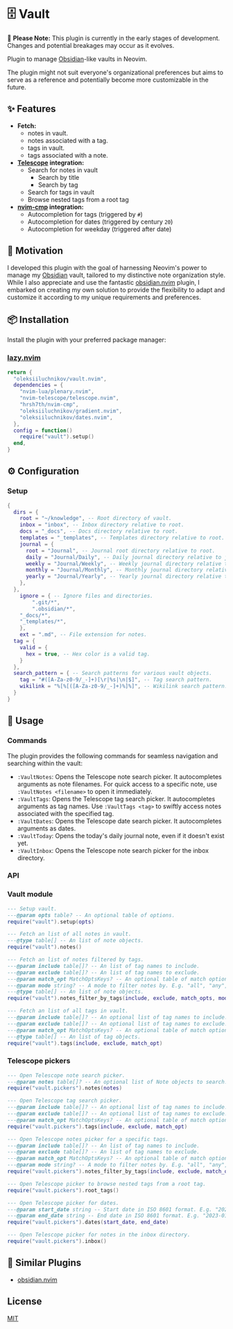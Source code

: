# 🗄️ Vault

🚧 **Please Note:** This plugin is currently in the early stages of development. Changes and potential breakages may occur as it evolves.

Plugin to manage [Obsidian](https://obsidian.md)-like vaults in Neovim.

The plugin might not suit everyone's organizational preferences but aims to
serve as a reference and potentially become more customizable in the future.

## ✨ Features

- **Fetch:**
  - notes in vault.
  - notes associated with a tag.
  - tags in vault.
  - tags associated with a note.
- **[Telescope](https://github.com/nvim-telescope/telescope.nvim) integration:**
  - Search for notes in vault
    - Search by title
    - Search by tag
  - Search for tags in vault
  - Browse nested tags from a root tag
- **[nvim-cmp](https://github.com/hrsh7th/nvim-cmp) integration:**
  - Autocompletion for tags (triggered by `#`)
  - Autocompletion for dates (triggered by century `20`)
  - Autocompletion for weekday (triggered after date)

## 🤨 Motivation

I developed this plugin with the goal of harnessing Neovim's power to manage my [Obsidian](https://obsidian.md) vault, tailored to my distinctive note organization style.
While I also appreciate and use the fantastic [obsidian.nvim](https://github.com/epwalsh/obsidian.nvim) plugin, I embarked on creating my own solution to provide the flexibility to adapt and customize it according to my unique requirements and preferences.

## 📦 Installation

Install the plugin with your preferred package manager:

### [lazy.nvim](https://github.com/folke/lazy.nvim)

```lua
return {
  "oleksiiluchnikov/vault.nvim",
  dependencies = {
    "nvim-lua/plenary.nvim",
    "nvim-telescope/telescope.nvim",
    "hrsh7th/nvim-cmp",
    "oleksiiluchnikov/gradient.nvim",
    "oleksiiluchnikov/dates.nvim",
  },
  config = function()
    require("vault").setup()
  end,
}
```

## ⚙️ Configuration

### Setup

```lua
{
  dirs = {
    root = "~/knowledge", -- Root directory of vault.
    inbox = "inbox", -- Inbox directory relative to root.
    docs = "_docs", -- Docs directory relative to root.
    templates = "_templates", -- Templates directory relative to root.
    journal = {
      root = "Journal", -- Journal root directory relative to root.
      daily = "Journal/Daily", -- Daily journal directory relative to journal root.
      weekly = "Journal/Weekly", -- Weekly journal directory relative to journal root.
      monthly = "Journal/Monthly", -- Monthly journal directory relative to journal root.
      yearly = "Journal/Yearly", -- Yearly journal directory relative to journal root.
    },
  },
	ignore = { -- Ignore files and directories.
		".git/*",
		".obsidian/*",
    "_docs/*",
    "_templates/*",
	},
	ext = ".md", -- File extension for notes.
  tag = {
    valid = {
      hex = true, -- Hex color is a valid tag.
    }
  },
  search_pattern = { -- Search patterns for various vault objects.
    tag = "#([A-Za-z0-9/_-]+)[\r|%s|\n|$]", -- Tag search pattern.
    wikilink = "%[%[([A-Za-z0-9/_-]+)%]%]", -- Wikilink search pattern.
  }
}
```

## 🚀 Usage

### Commands

The plugin provides the following commands for seamless navigation and searching within the vault:

- `:VaultNotes`: Opens the Telescope note search picker. It autocompletes arguments as note filenames. For quick access to a specific note, use `:VaultNotes <filename>` to open it immediately.
- `:VaultTags`: Opens the Telescope tag search picker. It autocompletes arguments as tag names. Use `:VaultTags <tag>` to swiftly access notes associated with the specified tag.
- `:VaultDates`: Opens the Telescope date search picker. It autocompletes arguments as dates.
- `:VaultToday`: Opens the today's daily journal note, even if it doesn't exist yet.
- `:VaultInbox`: Opens the Telescope note search picker for the inbox directory.

### API

### Vault module

```lua
--- Setup vault.
---@param opts table? -- An optional table of options.
require("vault").setup(opts)

--- Fetch an list of all notes in vault.
---@type table[] -- An list of note objects.
require("vault").notes()

--- Fetch an list of notes filtered by tags.
---@param include table[]? -- An list of tag names to include.
---@param exclude table[]? -- An list of tag names to exclude.
---@param match_opt MatchOptsKeys? -- An optional table of match options. E.g "exact", "contains", "startwith", "endwith", "regex". If not provided, "exact" will be used.
---@param mode string? -- A mode to filter notes by. E.g. "all", "any", "none". If not provided, "all" will be used.
---@type table[] -- An list of note objects.
require("vault").notes_filter_by_tags(include, exclude, match_opts, mode)

--- Fetch an list of all tags in vault.
---@param include table[]? -- An optional list of tag names to include.
---@param exclude table[]? -- An optional list of tag names to exclude.
---@param match_opt MatchOptsKeys? -- An optional table of match options. E.g "exact", "contains", "startwith", "endwith", "regex". If not provided, "exact" will be used.
---@type table[] -- An list of tag objects.
require("vault").tags(include, exclude, match_opt)
```

### Telescope pickers

```lua
--- Open Telescope note search picker.
---@param notes table[]? -- An optional list of Note objects to search. If not provided, all notes in vault will be searched.
require("vault.pickers").notes(notes)

--- Open Telescope tag search picker.
---@param include table[]? -- An optional list of tag names to include.
---@param exclude table[]? -- An optional list of tag names to exclude.
---@param match_opt MatchOptsKeys? -- An optional table of match options. E.g "exact", "contains", "startwith", "endwith", "regex". If not provided, "exact" will be used.
require("vault.pickers").tags(include, exclude, match_opt)

--- Open Telescope notes picker for a specific tags.
---@param include table[]? -- An list of tag names to include.
---@param exclude table[]? -- An list of tag names to exclude.
---@param match_opt MatchOptsKeys? -- An optional table of match options. E.g "exact", "contains", "startwith", "endwith", "regex". If not provided, "exact" will be used.
---@param mode string? -- A mode to filter notes by. E.g. "all", "any", "none". If not provided, "all" will be used.
require("vault.pickers").notes_filter_by_tags(include, exclude, match_opts, mode)

--- Open Telescope picker to browse nested tags from a root tag.
require("vault.pickers").root_tags()

--- Open Telescope picker for dates.
---@param start_date string -- Start date in ISO 8601 format. E.g. "2023-01-01". If not provided, the week ago date will be used.
---@param end_date string -- End date in ISO 8601 format. E.g. "2023-01-31". If not provided, the current date will be used.
require("vault.pickers").dates(start_date, end_date)

--- Open Telescope picker for notes in the inbox directory.
require("vault.pickers").inbox()
```

## 🤝 Similar Plugins

- [obsidian.nvim](https://github.com/epwalsh/obsidian.nvim)

## License

[MIT](https://choosealicense.com/licenses/mit/)
